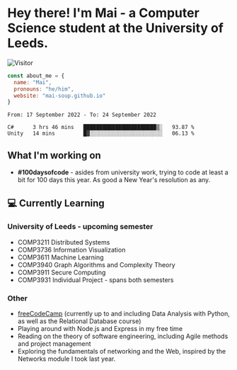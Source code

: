 # Hey there! I'm Mai - a Computer Science student at the University of Leeds.

![Visitor](https://visitor-badge.laobi.icu/badge?page_id=mai-soup.mai-soup)

```javascript
const about_me = {
  name: "Mai",
  pronouns: "he/him",
  website: "mai-soup.github.io"
}
```

<!--START_SECTION:waka-->

```text
From: 17 September 2022 - To: 24 September 2022

C#      3 hrs 46 mins   ███████████████████████▒░   93.87 %
Unity   14 mins         █▓░░░░░░░░░░░░░░░░░░░░░░░   06.13 %
```

<!--END_SECTION:waka-->
<!--<img src="https://github-readme-stats.vercel.app/api?username=mai-soup&show_icons=true&theme=gruvbox" />
<img src="https://github-readme-stats.vercel.app/api/top-langs/?username=mai-soup&langs_count=8&layout=compact&theme=gruvbox" />-->

## What I'm working on

* __#100daysofcode__ - asides from university work, trying to code at least a bit for 100 days this year. As good a New Year's resolution as any.

## 💻 Currently Learning

### University of Leeds - upcoming semester
* COMP3211 Distributed Systems
* COMP3736 Information Visualization
* COMP3611 Machine Learning
* COMP3940 Graph Algorithms and Complexity Theory
* COMP3911 Secure Computing
* COMP3931 Individual Project - spans both semesters

### Other
* [freeCodeCamp](https://www.freecodecamp.org/) (currently up to and including Data Analysis with Python, as well as the Relational Database course)
* Playing around with Node.js and Express in my free time
* Reading on the theory of software engineering, including Agile methods and project management
* Exploring the fundamentals of networking and the Web, inspired by the Networks module I took last year.
